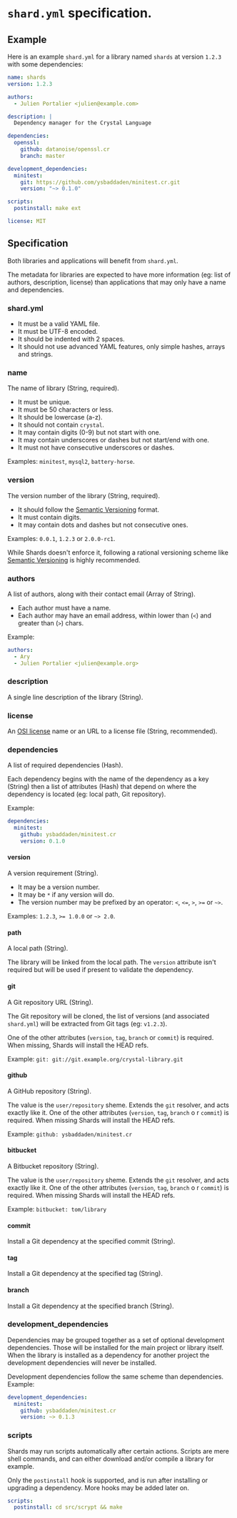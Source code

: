 # `shard.yml` specification.

## Example

Here is an example `shard.yml` for a library named `shards` at version `1.2.3`
with some dependencies:

```yaml
name: shards
version: 1.2.3

authors:
  - Julien Portalier <julien@example.com>

description: |
  Dependency manager for the Crystal Language

dependencies:
  openssl:
    github: datanoise/openssl.cr
    branch: master

development_dependencies:
  minitest:
    git: https://github.com/ysbaddaden/minitest.cr.git
    version: "~> 0.1.0"

scripts:
  postinstall: make ext

license: MIT
```


## Specification

Both libraries and applications will benefit from `shard.yml`.

The metadata for libraries are expected to have more information (eg: list of
authors, description, license) than applications that may only have a name and
dependencies.

### shard.yml

- It must be a valid YAML file.
- It must be UTF-8 encoded.
- It should be indented with 2 spaces.
- It should not use advanced YAML features, only simple hashes, arrays and strings.

### name

The name of library (String, required).

- It must be unique.
- It must be 50 characters or less.
- It should be lowercase (a-z).
- It should not contain `crystal`.
- It may contain digits (0-9) but not start with one.
- It may contain underscores or dashes but not start/end with one.
- It must not have consecutive underscores or dashes.

Examples: `minitest`, `mysql2`, `battery-horse`.

### version

The version number of the library (String, required).

- It should follow the [Semantic Versioning](http://semver.org/) format.
- It must contain digits.
- It may contain dots and dashes but not consecutive ones.

Examples: `0.0.1`, `1.2.3` or `2.0.0-rc1`.

While Shards doesn't enforce it, following a rational versioning scheme like
[Semantic Versioning](http://semver.org/) is highly recommended.

### authors

A list of authors, along with their contact email (Array of String).

- Each author must have a name.
- Each author may have an email address, within lower than (`<`) and greater than (`>`) chars.

Example:

```yaml
authors:
  - Ary
  - Julien Portalier <julien@example.org>
```

### description

A single line description of the library (String).

### license

An [OSI license](http://opensource.org/) name or an URL to a license file (String,
recommended).

### dependencies

A list of required dependencies (Hash).

Each dependency begins with the name of the dependency as a key (String) then
a list of attributes (Hash) that depend on where the dependency is located
(eg: local path, Git repository).

Example:
```yaml
dependencies:
  minitest:
    github: ysbaddaden/minitest.cr
    version: 0.1.0
```

#### version

A version requirement (String).

- It may be a version number.
- It may be `*` if any version will do.
- The version number may be prefixed by an operator: `<`, `<=`, `>`, `>=` or `~>`.

Examples: `1.2.3`, `>= 1.0.0` or `~> 2.0`.

#### path

A local path (String).

The library will be linked from the local path. The `version` attribute
isn't required but will be used if present to validate the dependency.

#### git

A Git repository URL (String).

The Git repository will be cloned, the list of versions (and associated
`shard.yml`) will be extracted from Git tags (eg: `v1.2.3`).

One of the other attributes (`version`, `tag`, `branch` or `commit`) is
required. When missing, Shards will install the HEAD refs.

Example: `git: git://git.example.org/crystal-library.git`

#### github

A GitHub repository (String).

The value is the `user/repository` sheme. Extends the `git` resolver, and acts
exactly like it. One of the other attributes (`version`, `tag`, `branch` o
r `commit`) is required. When missing Shards will install the HEAD refs.

Example: `github: ysbaddaden/minitest.cr`

#### bitbucket

A Bitbucket repository (String).

The value is the `user/repository` sheme. Extends the `git` resolver, and acts
exactly like it. One of the other attributes (`version`, `tag`, `branch` o
r `commit`) is required. When missing Shards will install the HEAD refs.

Example: `bitbucket: tom/library`

#### commit

Install a Git dependency at the specified commit (String).

#### tag

Install a Git dependency at the specified tag (String).

#### branch

Install a Git dependency at the specified branch (String).

### development_dependencies

Dependencies may be grouped together as a set of optional development
dependencies. Those will be installed for the main project or library
itself. When the library is installed as a dependency for another
project the development dependencies will never be installed.

Development dependencies follow the same scheme than dependencies.
Example:

```yaml
development_dependencies:
  minitest:
    github: ysbaddaden/minitest.cr
    version: ~> 0.1.3
```

### scripts

Shards may run scripts automatically after certain actions. Scripts are mere
shell commands, and can either download and/or compile a library for example.

Only the `postinstall` hook is supported, and is run after installing or
upgrading a dependency. More hooks may be added later on.

```yaml
scripts:
  postinstall: cd src/scrypt && make
```
